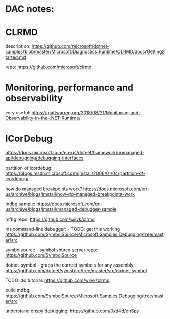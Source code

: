 # DAC notes:


# CLRMD

description:
https://github.com/microsoft/dotnet-samples/blob/master/Microsoft.Diagnostics.Runtime/CLRMD/docs/GettingStarted.md

repo:
https://github.com/microsoft/clrmd

# Monitoring, performance and observability

very useful:
https://mattwarren.org/2018/08/21/Monitoring-and-Observability-in-the-.NET-Runtime/

# ICorDebug

https://docs.microsoft.com/en-us/dotnet/framework/unmanaged-api/debugging/debugging-interfaces

partition of icordebug:
https://blogs.msdn.microsoft.com/jmstall/2006/01/04/partition-of-icordebug/

how do managed breakpoints work?
https://docs.microsoft.com/en-us/archive/blogs/jmstall/how-do-managed-breakpoints-work

mdbg sample:
https://docs.microsoft.com/en-us/archive/blogs/jmstall/managed-debugger-sample

mfbg repo:
https://github.com/wilvk/clrmd


ms command-line debugger: - TODO: get this working
https://github.com/SymbolSource/Microsoft.Samples.Debugging/tree/master/src


symbolsource - symbol source server repo:
https://github.com/SymbolSource

dotnet-symbol - grabs the correct symbols for any assembly:
https://github.com/dotnet/symstore/tree/master/src/dotnet-symbol

TODO:
do tutorial:
https://github.com/wilvk/clrmd

build mdbg:
https://github.com/SymbolSource/Microsoft.Samples.Debugging/tree/master/src

understand dnspy debugging:
https://github.com/0xd4d/dnSpy
